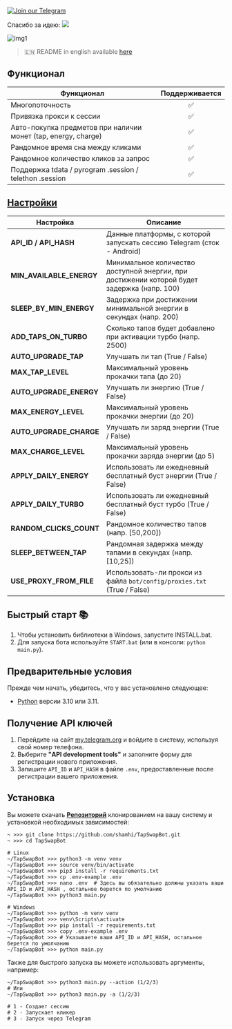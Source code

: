 [![Join our Telegram](https://img.shields.io/badge/Telegram-2CA5E0?style=for-the-badge&logo=telegram&logoColor=white)](https://t.me/hidden_coding)

Спасибо за идею:
[<img src="https://img.shields.io/badge/Telegram-%40shamhi-orange">](https://t.me/sho6ot)


![img1](.github/images/demo.png)

> 🇪🇳 README in english available [here](README-EN.md)

## Функционал  
| Функционал                                                     | Поддерживается  |
|----------------------------------------------------------------|:---------------:|
| Многопоточность                                                |        ✅        |
| Привязка прокси к сессии                                       |        ✅        |
| Авто-покупка предметов при наличии монет (tap, energy, charge) |        ✅        |
| Рандомное время сна между кликами                              |        ✅        |
| Рандомное количество кликов за запрос                          |        ✅        |
| Поддержка tdata / pyrogram .session / telethon .session        |        ✅        |


## [Настройки](https://github.com/shamhi/TapSwapBot/blob/main/.env-example)
| Настройка                | Описание                                                                                    |
|--------------------------|---------------------------------------------------------------------------------------------|
| **API_ID / API_HASH**    | Данные платформы, с которой запускать сессию Telegram (сток - Android)                      |
| **MIN_AVAILABLE_ENERGY** | Минимальное количество доступной энергии, при достижении которой будет задержка (напр. 100) |
| **SLEEP_BY_MIN_ENERGY**  | Задержка при достижении минимальной энергии в секундах (напр. 200)                          |
| **ADD_TAPS_ON_TURBO**    | Сколько тапов будет добавлено при активации турбо (напр. 2500)                              |
| **AUTO_UPGRADE_TAP**     | Улучшать ли тап (True / False)                                                              |
| **MAX_TAP_LEVEL**        | Максимальный уровень прокачки тапа (до 20)                                                  |
| **AUTO_UPGRADE_ENERGY**  | Улучшать ли энергию (True / False)                                                          |
| **MAX_ENERGY_LEVEL**     | Максимальный уровень прокачки энергии (до 20)                                               |
| **AUTO_UPGRADE_CHARGE**  | Улучшать ли заряд энергии (True / False)                                                    |
| **MAX_CHARGE_LEVEL**     | Максимальный уровень прокачки заряда энергии (до 5)                                         |
| **APPLY_DAILY_ENERGY**   | Использовать ли ежедневный бесплатный буст энергии (True / False)                           |
| **APPLY_DAILY_TURBO**    | Использовать ли ежедневный бесплатный буст турбо (True / False)                             |
| **RANDOM_CLICKS_COUNT**  | Рандомное количество тапов (напр. [50,200])                                                 |
| **SLEEP_BETWEEN_TAP**    | Рандомная задержка между тапами в секундах (напр. [10,25])                                  |
| **USE_PROXY_FROM_FILE**  | Использовать-ли прокси из файла `bot/config/proxies.txt` (True / False)                     |

## Быстрый старт 📚
1. Чтобы установить библиотеки в Windows, запустите INSTALL.bat.
2. Для запуска бота используйте `START.bat` (или в консоли: `python main.py`).

## Предварительные условия
Прежде чем начать, убедитесь, что у вас установлено следующее:
- [Python](https://www.python.org/downloads/) версии 3.10 или 3.11.

## Получение API ключей
1. Перейдите на сайт [my.telegram.org](https://my.telegram.org) и войдите в систему, используя свой номер телефона.
2. Выберите **"API development tools"** и заполните форму для регистрации нового приложения.
3. Запишите `API_ID` и `API_HASH` в файле `.env`, предоставленные после регистрации вашего приложения.

## Установка
Вы можете скачать [**Репозиторий**](https://github.com/shamhi/TapSwapBot) клонированием на вашу систему и установкой необходимых зависимостей:
```shell
~ >>> git clone https://github.com/shamhi/TapSwapBot.git 
~ >>> cd TapSwapBot

# Linux
~/TapSwapBot >>> python3 -m venv venv
~/TapSwapBot >>> source venv/bin/activate
~/TapSwapBot >>> pip3 install -r requirements.txt
~/TapSwapBot >>> cp .env-example .env
~/TapSwapBot >>> nano .env  # Здесь вы обязательно должны указать ваши API_ID и API_HASH , остальное берется по умолчанию
~/TapSwapBot >>> python3 main.py

# Windows
~/TapSwapBot >>> python -m venv venv
~/TapSwapBot >>> venv\Scripts\activate
~/TapSwapBot >>> pip install -r requirements.txt
~/TapSwapBot >>> copy .env-example .env
~/TapSwapBot >>> # Указываете ваши API_ID и API_HASH, остальное берется по умолчанию
~/TapSwapBot >>> python main.py
```

Также для быстрого запуска вы можете использовать аргументы, например:
```shell
~/TapSwapBot >>> python3 main.py --action (1/2/3)
# Или
~/TapSwapBot >>> python3 main.py -a (1/2/3)

# 1 - Создает сессию
# 2 - Запускает кликер
# 3 - Запуск через Telegram
```
